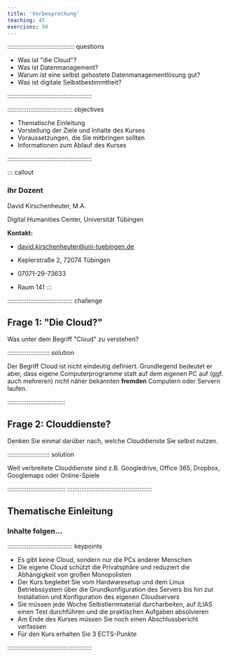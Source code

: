 ```yaml
---
title: 'Vorbesprechung'
teaching: 45
exercises: 90
---
```


:::::::::::::::::::::::::::::::::::::: questions 

- Was ist "die Cloud"?
- Was ist Datenmanagement?
- Warum ist eine selbst gehostete Datenmanagementlösung gut?
- Was ist digitale Selbstbestimmtheit?

::::::::::::::::::::::::::::::::::::::::::::::::

::::::::::::::::::::::::::::::::::::: objectives

- Thematische Einleitung
- Vorstellung der Ziele und Inhalte des Kurses
- Voraussetzungen, die Sie mitbringen sollten
- Informationen zum Ablauf des Kurses

::::::::::::::::::::::::::::::::::::::::::::::::

::: callout
### Ihr Dozent
David Kirschenheuter, M.A.

Digital Humanities Center, Universität Tübingen

**Kontakt:**

- david.kirschenheuter@uni-tuebingen.de

- Keplerstraße 2, 72074 Tübingen

- 07071-29-73633

- Raum 141
:::

::::::::::::::::::::::::::::::::::::: challenge 

## Frage 1: "Die Cloud?"

Was unter dem Begriff "Cloud" zu verstehen?

:::::::::::::::::::::::: solution 

Der Begriff Cloud ist nicht eindeutig definiert. Grundlegend bedeutet er aber, dass eigene Computerprogramme statt auf dem eigenen PC auf (ggf. auch mehreren) nicht näher bekannten **fremden** Computern oder Servern laufen.

:::::::::::::::::::::::::::::::::


## Frage 2: Clouddienste?

Denken Sie einmal darüber nach, welche Clouddienste Sie selbst nutzen.

:::::::::::::::::::::::: solution 

Weit verbreitete Clouddienste sind z.B. Googledrive, Office 365, Dropbox, Googlemaps oder Online-Spiele

:::::::::::::::::::::::::::::::::
::::::::::::::::::::::::::::::::::::::::::::::::

## Thematische Einleitung

### Inhalte folgen...

::::::::::::::::::::::::::::::::::::: keypoints 

- Es gibt keine Cloud, sondern nur die PCs anderer Menschen
- Die eigene Cloud schützt die Privatsphäre und reduziert die Abhängigkeit von großen Monopolisten
- Der Kurs begleitet Sie vom Hardwaresetup und dem Linux Betriebssystem über die Grundkonfiguration des Servers bis hin zur Installation und Konfiguration des eigenen Cloudservers
- Sie müssen jede Woche Selbstlernmaterial durcharbeiten, auf ILIAS einen Test durchführen und die praktischen Aufgaben absolvieren
- Am Ende des Kurses müssen Sie noch einen Abschlussbericht verfassen
- Für den Kurs erhalten Sie 3 ECTS-Punkte

::::::::::::::::::::::::::::::::::::::::::::::::

